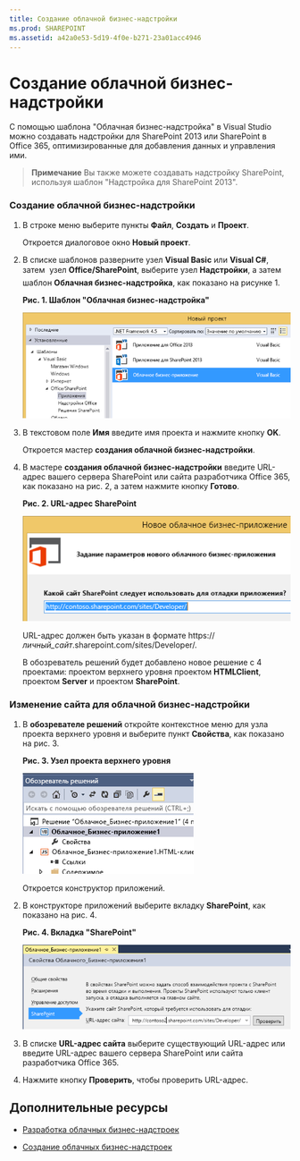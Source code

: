```yaml
---
title: Создание облачной бизнес-надстройки
ms.prod: SHAREPOINT
ms.assetid: a42a0e53-5d19-4f0e-b271-23a01acc4946
---
```



# Создание облачной бизнес-надстройки
С помощью шаблона "Облачная бизнес-надстройка" в Visual Studio можно создавать надстройки для SharePoint 2013 или SharePoint в Office 365, оптимизированные для добавления данных и управления ими.
> **Примечание**
> Вы также можете создавать надстройку SharePoint, используя шаблон "Надстройка для SharePoint 2013". 
  
    
    


### Создание облачной бизнес-надстройки


1. В строке меню выберите пункты **Файл**, **Создать** и **Проект**.
    
    Откроется диалоговое окно **Новый проект**.
    
  
2. В списке шаблонов разверните узел **Visual Basic** или **Visual C#**, затем  узел **Office/SharePoint**, выберите узел **Надстройки**, а затем  шаблон **Облачная бизнес-надстройка**, как показано на рисунке 1.
    
   **Рис. 1. Шаблон "Облачная бизнес-надстройка"**

  

     ![Шаблон для создания облачного бизнес-приложения](images/CloudBusinessApptemplate.PNG)
  

  

  
3. В текстовом поле **Имя** введите имя проекта и нажмите кнопку **OK**.
    
    Откроется мастер **создания облачной бизнес-надстройки**.
    
  
4. В мастере **создания облачной бизнес-надстройки** введите URL-адрес вашего сервера SharePoint или сайта разработчика Office 365, как показано на рис. 2, а затем нажмите кнопку **Готово**.
    
   **Рис. 2. URL-адрес SharePoint**

  

     ![URL-адрес SharePoint](images/SiteURL.PNG)
  

    URL-адрес должен быть указан в формате https://  _личный_сайт_.sharepoint.com/sites/Developer/.
    
    В обозреватель решений будет добавлено новое решение с 4 проектами: проектом верхнего уровня проектом **HTMLClient**, проектом **Server** и проектом **SharePoint**.
    
  

### Изменение сайта для облачной бизнес-надстройки


1. В **обозревателе решений** откройте контекстное меню для узла проекта верхнего уровня и выберите пункт **Свойства**, как показано на рис. 3.
    
   **Рис. 3. Узел проекта верхнего уровня**

  

     ![Узел проекта верхнего уровня](images/Top-levelprojectnode.PNG)
  

    Откроется конструктор приложений.
    
  
2. В конструкторе приложений выберите вкладку **SharePoint**, как показано на рис. 4.
    
   **Рис. 4. Вкладка "SharePoint"**

  

     ![Вкладка свойств SharePoint](images/SharePointtab.PNG)
  

  

  
3. В списке **URL-адрес сайта** выберите существующий URL-адрес или введите URL-адрес вашего сервера SharePoint или сайта разработчика Office 365.
    
  
4. Нажмите кнопку **Проверить**, чтобы проверить URL-адрес.
    
  

## Дополнительные ресурсы
<a name="bk_addresources"> </a>


-  [Разработка облачных бизнес-надстроек](develop-cloud-business-add-ins.md)
    
  
-  [Создание облачных бизнес-надстроек](create-cloud-business-add-ins.md)
    
  

